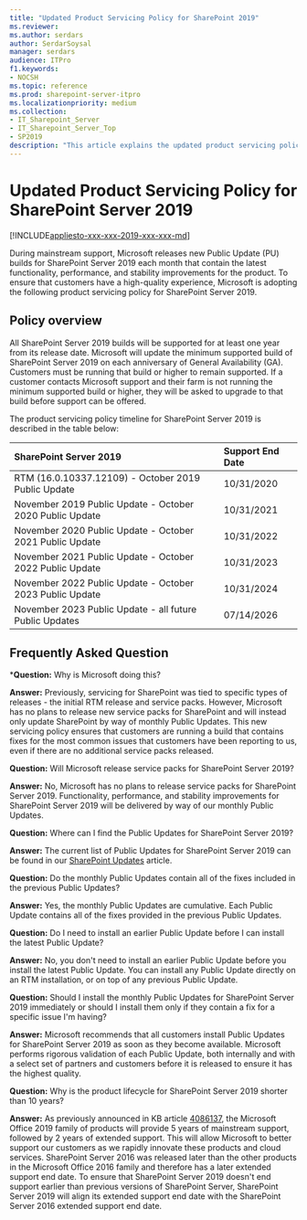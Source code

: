 ```yaml
---
title: "Updated Product Servicing Policy for SharePoint 2019"
ms.reviewer: 
ms.author: serdars
author: SerdarSoysal
manager: serdars
audience: ITPro
f1.keywords:
- NOCSH
ms.topic: reference
ms.prod: sharepoint-server-itpro
ms.localizationpriority: medium
ms.collection:
- IT_Sharepoint_Server
- IT_Sharepoint_Server_Top
- SP2019
description: "This article explains the updated product servicing policy of SharePoint Server."
---
```


# Updated Product Servicing Policy for SharePoint Server 2019

[!INCLUDE[appliesto-xxx-xxx-2019-xxx-xxx-md](../includes/appliesto-xxx-xxx-2019-xxx-xxx-md.md)] 
  
During mainstream support, Microsoft releases new Public Update (PU) builds for SharePoint Server 2019 each month that contain the latest functionality, performance, and stability improvements for the product. To ensure that customers have a high-quality experience, Microsoft is adopting the following product servicing policy for SharePoint Server 2019.
  
## Policy overview

All SharePoint Server 2019 builds will be supported for at least one year from its release date. Microsoft will update the minimum supported build of SharePoint Server 2019 on each anniversary of General Availability (GA). Customers must be running that build or higher to remain supported. If a customer contacts Microsoft support and their farm is not running the minimum supported build or higher, they will be asked to upgrade to that build before support can be offered.
  
The product servicing policy timeline for SharePoint Server 2019 is described in the table below:
  
|**SharePoint Server 2019**|**Support End Date**|
|:-----|:-----|
|RTM (16.0.10337.12109) - October 2019 Public Update   <br/> |10/31/2020  <br/> |
|November 2019 Public Update - October 2020 Public Update  <br/> |10/31/2021  <br/> |
|November 2020 Public Update - October 2021 Public Update   <br/> |10/31/2022  <br/> |
|November 2021 Public Update - October 2022 Public Update   <br/> |10/31/2023 <br/> |
|November 2022 Public Update - October 2023 Public Update   <br/> |10/31/2024  <br/> |
|November 2023 Public Update - all future Public Updates   <br/> |07/14/2026  <br/> |
   
## Frequently Asked Question

 ***Question:** Why is Microsoft doing this? 
  
 **Answer:** Previously, servicing for SharePoint was tied to specific types of releases - the initial RTM release and service packs. However, Microsoft has no plans to release new service packs for SharePoint and will instead only update SharePoint by way of monthly Public Updates. This new servicing policy ensures that customers are running a build that contains fixes for the most common issues that customers have been reporting to us, even if there are no additional service packs released. 
  
 **Question:** Will Microsoft release service packs for SharePoint Server 2019? 
  
 **Answer:** No, Microsoft has no plans to release service packs for SharePoint Server 2019. Functionality, performance, and stability improvements for SharePoint Server 2019 will be delivered by way of our monthly Public Updates. 
  
 **Question:** Where can I find the Public Updates for SharePoint Server 2019? 
  
 **Answer:** The current list of Public Updates for SharePoint Server 2019 can be found in our [SharePoint Updates](/officeupdates/sharepoint-updates) article. 
  
 **Question:** Do the monthly Public Updates contain all of the fixes included in the previous Public Updates? 
  
 **Answer:** Yes, the monthly Public Updates are cumulative. Each Public Update contains all of the fixes provided in the previous Public Updates. 
  
 **Question:** Do I need to install an earlier Public Update before I can install the latest Public Update? 
  
 **Answer:** No, you don't need to install an earlier Public Update before you install the latest Public Update. You can install any Public Update directly on an RTM installation, or on top of any previous Public Update. 
  
 **Question:** Should I install the monthly Public Updates for SharePoint Server 2019 immediately or should I install them only if they contain a fix for a specific issue I'm having? 
  
 **Answer:** Microsoft recommends that all customers install Public Updates for SharePoint Server 2019 as soon as they become available. Microsoft performs rigorous validation of each Public Update, both internally and with a select set of partners and customers before it is released to ensure it has the highest quality. 

**Question:** Why is the product lifecycle for SharePoint Server 2019 shorter than 10 years?

**Answer:** As previously announced in KB article [4086137](https://support.microsoft.com/help/4086137/office-2019-on-premises-release-details-february-1-2018), the Microsoft Office 2019 family of products will provide 5 years of mainstream support, followed by 2 years of extended support.  This will allow Microsoft to better support our customers as we rapidly innovate these products and cloud services. SharePoint Server 2016 was released later than the other products in the Microsoft Office 2016 family and therefore has a later extended support end date.  To ensure that SharePoint Server 2019 doesn't end support earlier than previous versions of SharePoint Server, SharePoint Server 2019 will align its extended support end date with the SharePoint Server 2016 extended support end date.